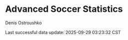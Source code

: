 # Advanced Soccer Statistics
Denis Ostroushko

<!-- gfm -->

Last successful data update: 2025-09-29 03:23:32 CST
